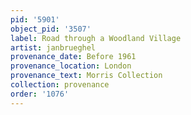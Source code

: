 ```yaml
---
pid: '5901'
object_pid: '3507'
label: Road through a Woodland Village
artist: janbrueghel
provenance_date: Before 1961
provenance_location: London
provenance_text: Morris Collection
collection: provenance
order: '1076'
---
```

